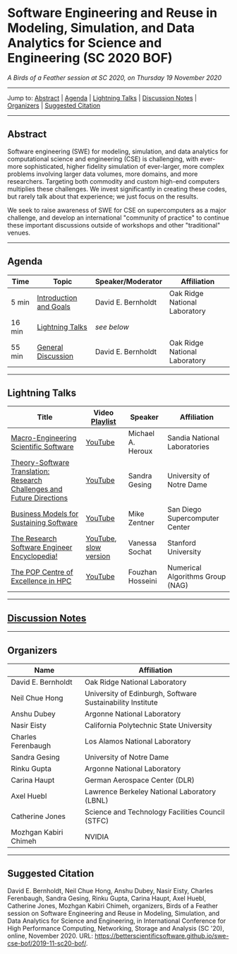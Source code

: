 # Software Engineering and Reuse in Modeling, Simulation, and Data Analytics for Science and Engineering (SC 2020 BOF)

<!-- Before the event 
*A Birds of a Feather session at SC 2020*

* **When:** 2:30pm-3:45pm EST, Thursday 19 November 2020
* **Where:** Track 9
* **Live notes:** https://bit.ly/swe-cse-notes
* SC20 [program page](https://sc20.supercomputing.org/presentation/?id=bof166&sess=sess307). Note: A TP or XO registration is required to participate in the BOF.  XO registration is **free**.

**Please remember to [evaluate this BOF](https://submissions.supercomputing.org/?page=Submit&id=BirdsofaFeatherEvaluation&site=sc20)!**
-->
<!-- After the event -->
*A Birds of a Feather session at SC 2020, on Thursday 19 November 2020*


---

Jump to: [Abstract](#abstract) \| [Agenda](#agenda) \| [Lightning Talks](#lightning-talks) \| [Discussion Notes](#discussion-notes) \| [Organizers](#organizers) \|  [Suggested Citation](#suggested-citation)

---

## Abstract

Software engineering (SWE) for modeling, simulation, and data
analytics for computational science and engineering (CSE) is
challenging, with ever-more sophisticated, higher fidelity simulation
of ever-larger, more complex problems involving larger data volumes,
more domains, and more researchers. Targeting both commodity and
custom high-end computers multiplies these challenges. We invest
significantly in creating these codes, but rarely talk about that
experience; we just focus on the results.

We seek to raise awareness of SWE for CSE on supercomputers as a major
challenge, and develop an international "community of practice" to
continue these important discussions outside of workshops and other
"traditional" venues.

---

## Agenda

<!-- **Subject to change.** -->

Time | Topic | Speaker/Moderator | Affiliation
-----|-------|---------|------------
5 min | [Introduction and Goals](00-bernholdt-intro.pdf) | David E. Bernholdt | Oak Ridge National Laboratory
16 min | [Lightning Talks](#lightning-talks) | *see below*
55 min | [General Discussion](#discussion-notes) | David E. Bernholdt | Oak Ridge National Laboratory

---

## Lightning Talks

<!-- **Order subject to change** -->

Title | Video [Playlist](https://youtube.com/playlist?list=PLuWzStas9iWF7CPPnv1uDTAxG4h9Y-NDQ) | Speaker | Affiliation
------|-------|---------|-------------
[Macro-Engineering Scientific Software](01-heroux-macroengineering.pdf) | [YouTube](https://youtu.be/rg-ixJtpR58) | Michael A.  Heroux | Sandia National Laboratories
[Theory-Software Translation: Research Challenges and Future Directions](02-gesing-translation.pdf) | [YouTube](https://youtu.be/qiR3sEVZam4) | Sandra Gesing | University of Notre Dame
[Business Models for Sustaining Software](03-zentner-businessmodels.pdf) |  [YouTube](https://youtu.be/8cRpVB9G4vY) | Mike Zentner | San Diego Supercomputer Center
[The Research Software Engineer Encyclopedia!](04-sochat-encyclopedia.pdf) | [YouTube](https://www.youtube.com/watch?v=nv18Lwq7DFI), [slow version](https://www.youtube.com/watch?v=qoTLJ3X23oQ) | Vanessa Sochat | Stanford University
[The POP Centre of Excellence in HPC](05-hosseini-pop.pdf) | [YouTube](https://youtu.be/GRJD48kSoW4) | Fouzhan Hosseini | Numerical Algorithms Group (NAG)

---
<!-- Before the event 
## Discussion Notes

To be added after the BOF.
-->

<!-- After the event -->
## [Discussion Notes](bof-notes.md)


---
## Organizers

Name | Affiliation
-----|------------
David E. Bernholdt | Oak Ridge National Laboratory
Neil Chue Hong | University of Edinburgh, Software Sustainability Institute
Anshu Dubey | Argonne National Laboratory
Nasir Eisty | California Polytechnic State University
Charles Ferenbaugh | Los Alamos National Laboratory
Sandra Gesing | University of Notre Dame
Rinku Gupta | Argonne National Laboratory
Carina Haupt | German Aerospace Center (DLR)
Axel Huebl | Lawrence Berkeley National Laboratory (LBNL)
Catherine Jones | Science and Technology Facilities Council (STFC)
Mozhgan Kabiri Chimeh | NVIDIA

---
## Suggested Citation

David E. Bernholdt, Neil Chue Hong, Anshu Dubey, Nasir Eisty, Charles Ferenbaugh,
Sandra Gesing, Rinku Gupta, 
Carina Haupt, Axel Huebl, Catherine Jones, Mozhgan
Kabiri Chimeh, organizers, Birds of a Feather session on
Software Engineering and Reuse in Modeling, Simulation, and Data
Analytics for Science and Engineering, in International Conference for
High Performance Computing, Networking, Storage and Analysis (SC '20),
online, November 2020. URL:
<https://betterscientificsoftware.github.io/swe-cse-bof/2019-11-sc20-bof/>.